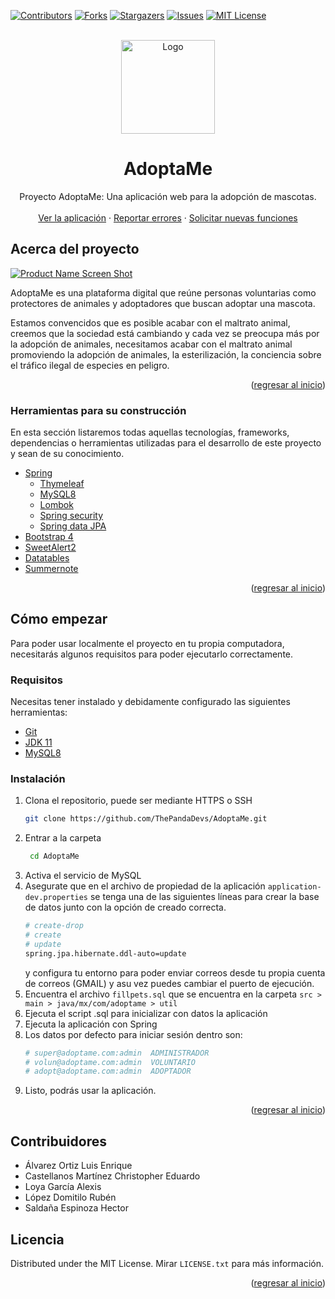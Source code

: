 <div id="top"></div>

[![Contributors][contributors-shield]][contributors-url]
[![Forks][forks-shield]][forks-url]
[![Stargazers][stars-shield]][stars-url]
[![Issues][issues-shield]][issues-url]
[![MIT License][license-shield]][license-url]

<br />
<div align="center">
  <a href="https://github.com/ThePandaDevs/AdoptaMe">
    <img src="https://i.imgur.com/uMAVgsf.png" alt="Logo" width="auto" height="150">
  </a>

<h1 style="font-weight:bold" align="center">AdoptaMe</h1>
  <p align="center">
    Proyecto AdoptaMe: Una aplicación web para la adopción de mascotas.
    <br />
    <br />
    <a href="https://adoptame-mx.herokuapp.com/" target="_blank">Ver la aplicación</a>
    ·
    <a href="https://github.com/ThePandaDevs/AdoptaMe/issues" target="_blank">Reportar errores</a>
    ·
    <a href="https://github.com/ThePandaDevs/AdoptaMe/issues" target="_blank">Solicitar nuevas funciones</a>
  </p>
</div>

## Acerca del proyecto

[![Product Name Screen Shot][product-screenshot]](https://adoptame-mx.herokuapp.com/)

AdoptaMe es una plataforma digital que reúne personas voluntarias como protectores de animales y adoptadores que buscan adoptar una mascota.

Estamos convencidos que es posible acabar con el maltrato animal, creemos que la sociedad está cambiando y cada vez se preocupa más por la adopción de animales, necesitamos acabar con el maltrato animal promoviendo la adopción de animales, la esterilización, la conciencia sobre el tráfico ilegal de especies en peligro.

<p align="right">(<a href="#top">regresar al inicio</a>)</p>

### Herramientas para su construcción

En esta sección listaremos todas aquellas tecnologías, frameworks, dependencias o herramientas utilizadas para el desarrollo de este proyecto y sean de su conocimiento.


- [Spring](https://spring.io/)
  - [Thymeleaf](https://www.thymeleaf.org/)
  - [MySQL8](https://www.mysql.com/)
  - [Lombok](https://projectlombok.org/)
  - [Spring security](https://spring.io/projects/spring-security)
  - [Spring data JPA](https://spring.io/projects/spring-data-jpa)
- [Bootstrap 4](https://getbootstrap.com/)
- [SweetAlert2](https://sweetalert2.github.io/)
- [Datatables](https://datatables.net/)
- [Summernote](https://summernote.org/)


<p align="right">(<a href="#top">regresar al inicio</a>)</p>

## Cómo empezar

Para poder usar localmente el proyecto en tu propia computadora, necesitarás algunos requisitos para poder ejecutarlo correctamente.

### Requisitos

Necesitas tener instalado y debidamente configurado las siguientes herramientas:

- [Git](https://git-scm.com/)
- [JDK 11](https://www.oracle.com/mx/java/technologies/javase/jdk11-archive-downloads.html)
- [MySQL8](https://www.mysql.com/)


### Instalación

1. Clona el repositorio, puede ser mediante HTTPS o SSH
   ```sh
   git clone https://github.com/ThePandaDevs/AdoptaMe.git
   ```
2. Entrar a la carpeta
   ```sh
    cd AdoptaMe
   ```
3. Activa el servicio de MySQL
4. Asegurate que en el archivo de propiedad de la aplicación `application-dev.properties` se tenga una de las siguientes líneas para crear la base de datos junto con la opción de creado correcta.
   ```sh
   # create-drop
   # create
   # update
   spring.jpa.hibernate.ddl-auto=update
   ```
   y configura tu entorno para poder enviar correos desde tu propia cuenta de correos (GMAIL) y asu vez puedes cambiar el puerto de ejecución.
6. Encuentra el archivo `fillpets.sql` que se encuentra en la carpeta `src > main > java/mx/com/adoptame > util`
7. Ejecuta el script .sql para inicializar con datos la aplicación
8. Ejecuta la aplicación con Spring
9. Los datos por defecto para iniciar sesión dentro son:
   ```sh
   # super@adoptame.com:admin  ADMINISTRADOR
   # volun@adoptame.com:admin  VOLUNTARIO
   # adopt@adoptame.com:admin  ADOPTADOR
   ```
10. Listo, podrás usar la aplicación.

<p align="right">(<a href="#top">regresar al inicio</a>)</p>

## Contribuidores

- Álvarez Ortiz Luis Enrique
- Castellanos Martínez Christopher Eduardo
- Loya García Alexis
- López Domitilo Rubén
- Saldaña Espinoza Hector

## Licencia

Distributed under the MIT License. Mirar `LICENSE.txt` para más información.

<p align="right">(<a href="#top">regresar al inicio</a>)</p>


[contributors-shield]: https://img.shields.io/github/contributors/ThePandaDevs/AdoptaMe.svg?style=for-the-badge
[contributors-url]: https://github.com/ThePandaDevs/AdoptaMe/graphs/contributors
[forks-shield]: https://img.shields.io/github/forks/ThePandaDevs/AdoptaMe.svg?style=for-the-badge
[forks-url]: https://github.com/ThePandaDevs/AdoptaMe/network/members
[stars-shield]: https://img.shields.io/github/stars/ThePandaDevs/AdoptaMe.svg?style=for-the-badge
[stars-url]: https://github.com/ThePandaDevs/AdoptaMe/stargazers
[issues-shield]: https://img.shields.io/github/issues/ThePandaDevs/AdoptaMe.svg?style=for-the-badge
[issues-url]: https://github.com/ThePandaDevs/AdoptaMe/issues
[license-shield]: https://img.shields.io/github/license/ThePandaDevs/AdoptaMe.svg?style=for-the-badge
[license-url]: https://github.com/ThePandaDevs/AdoptaMe/blob/master/LICENSE.txt
[product-screenshot]: https://i.imgur.com/Jp67nbG.png